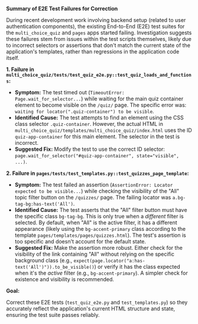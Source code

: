 **Summary of E2E Test Failures for Correction**

During recent development work involving backend setup (related to user authentication components), the existing End-to-End (E2E) test suites for the `multi_choice_quiz` and `pages` apps started failing. Investigation suggests these failures stem from issues within the test scripts themselves, likely due to incorrect selectors or assertions that don't match the current state of the application's templates, rather than regressions in the application code itself.

**1. Failure in `multi_choice_quiz/tests/test_quiz_e2e.py::test_quiz_loads_and_functions`:**

*   **Symptom:** The test timed out (`TimeoutError: Page.wait_for_selector...`) while waiting for the main quiz container element to become visible on the `/quiz/` page. The specific error was: `waiting for locator(".quiz-container") to be visible`.
*   **Identified Cause:** The test attempts to find an element using the CSS class selector `.quiz-container`. However, the actual HTML in `multi_choice_quiz/templates/multi_choice_quiz/index.html` uses the ID `quiz-app-container` for this main element. The selector in the test is incorrect.
*   **Suggested Fix:** Modify the test to use the correct ID selector: `page.wait_for_selector("#quiz-app-container", state="visible", ...)`.

**2. Failure in `pages/tests/test_templates.py::test_quizzes_page_template`:**

*   **Symptom:** The test failed an assertion (`AssertionError: Locator expected to be visible...`) while checking the visibility of the "All" topic filter button on the `/quizzes/` page. The failing locator was `a.bg-tag-bg:has-text('All')`.
*   **Identified Cause:** The test asserts that the "All" filter button must have the specific class `bg-tag-bg`. This is only true when a *different* filter is selected. By default, when "All" is the active filter, it has a different appearance (likely using the `bg-accent-primary` class according to the template `pages/templates/pages/quizzes.html`). The test's assertion is too specific and doesn't account for the default state.
*   **Suggested Fix:** Make the assertion more robust. Either check for the visibility of the link containing "All" without relying on the specific background class (e.g., `expect(page.locator("a:has-text('All')")).to_be_visible()`) or verify it has the class expected when it's the *active* filter (e.g., `bg-accent-primary`). A simpler check for existence and visibility is recommended.

**Goal:**

Correct these E2E tests (`test_quiz_e2e.py` and `test_templates.py`) so they accurately reflect the application's current HTML structure and state, ensuring the test suite passes reliably.

